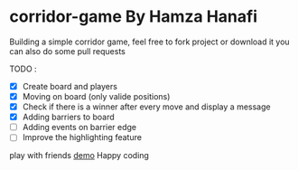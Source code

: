 # corridor-game By Hamza Hanafi

Building a simple corridor game, feel free to fork project or download it
you can also do some pull requests

TODO :

* [X] Create board and players
* [X] Moving on board (only valide positions)
* [X] Check if there is a winner after every move and display a message
* [X] Adding barriers to board
* [ ] Adding events on barrier edge
* [ ] Improve the highlighting feature

play with friends [demo](https://hamzahanafi11.github.io/corridor-game/)
Happy coding
